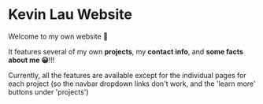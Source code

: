 # Kevin Lau Website 
Welcome to my own website 👋

It features several of my own **projects**, my **contact info**, and **some facts about me 😀**!!!

Currently, all the features are available except for the individual pages for each project (so the navbar dropdown links don't work, and the 'learn more' buttons under 'projects')

